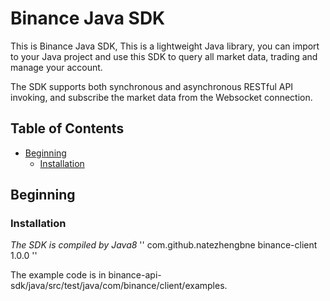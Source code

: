 # Binance Java SDK
This is Binance Java SDK, This is a lightweight Java library, you can import to your Java project and use this SDK to query all market data, trading and manage your account.

The SDK supports both synchronous and asynchronous RESTful API invoking, and subscribe the market data from the Websocket connection.


## Table of Contents

- [Beginning](#Beginning)
  - [Installation](#Installation)


## Beginning

### Installation

*The SDK is compiled by Java8*
''
<dependency>
  <groupId>com.github.natezhengbne</groupId>
  <artifactId>binance-client</artifactId>
  <version>1.0.0</version>
</dependency>
''

The example code is in binance-api-sdk/java/src/test/java/com/binance/client/examples.
